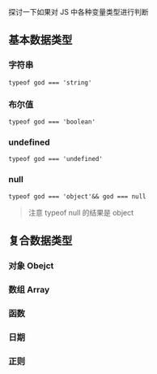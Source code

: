 探讨一下如果对 JS 中各种变量类型进行判断



## 基本数据类型

### 字符串

`typeof god === 'string'`



### 布尔值

`typeof god === 'boolean'`



### undefined

`typeof god === 'undefined'`



### null

`typeof god === 'object'&& god === null` 

> 注意 typeof null 的结果是 object





## 复合数据类型



### 对象 Obejct



### 数组 Array



### 函数



### 日期



### 正则



